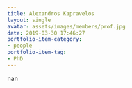 ```yaml
---
title: Alexandros Kapravelos
layout: single
avatar: assets/images/members/prof.jpg
date: 2019-03-30 17:46:27
portfolio-item-category:
- people
portfolio-item-tag:
- PhD
---
```

nan